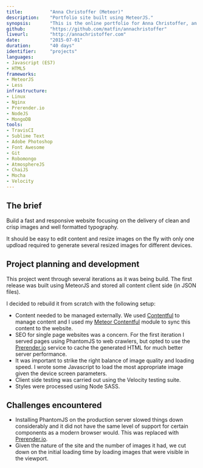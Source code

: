 ```yaml
---
title: 			"Anna Christoffer (Meteor)"
description:	"Portfolio site built using MeteorJS."
synopsis:		"This is the online portfolio for Anna Christoffer, an Art Director based in Berlin."
github:			"https://github.com/matfin/annachristoffer"
liveurl:		"http://annachristoffer.com"
date:			"2015-07-01"
duration:		"40 days"
identifier:		"projects"
languages: 		
- Javascript (ES7)
- HTML5
frameworks:
- MeteorJS
- Less
infrastructure:
- Linux
- Nginx
- Prerender.io
- NodeJS
- MongoDB
tools:
- TravisCI
- Sublime Text
- Adobe Photoshop
- Font Awesome
- Git
- Robomongo
- AtmosphereJS
- ChaiJS
- Mocha
- Velocity
---
```


## The brief
Build a fast and responsive website focusing on the delivery of clean and crisp images and well formatted typography.

It should be easy to edit content and resize images on the fly with only one updload required to generate several resized images for different devices.

## Project planning and development
This project went through several iterations as it was being build. The first release was built using MeteorJS and stored all content client side (in JSON files).

I decided to rebuild it from scratch with the following setup:

- Content needed to be managed externally. We used [Contentful](https://www.contentful.com/) to manage content and I used my [Meteor Contentful](https://Git.com/matfin/meteor-contentful) module to sync this content to the website.
- SEO for single page websites was a concern. For the first iteration I served pages using PhantomJS to web crawlers, but opted to use the [Prerender.io](https://prerender.io/) service to cache the generated HTML for much better server performance.
- It was important to strike the right balance of image quality and loading speed. I wrote some Javascript to load the most appropriate image given the device screen parameters.
- Client side testing was carried out using the Velocity testing suite.
- Styles were processed using Node SASS.

## Challenges encountered
- Installing PhantomJS on the production server slowed things down considerably and it did not have the same level of support for certain components as a modern browser would. This was replaced with [Prerender.io](https://prerender.io/).
- Given the nature of the site and the number of images it had, we cut down on the initial loading time by loading images that were visible in the viewport.


